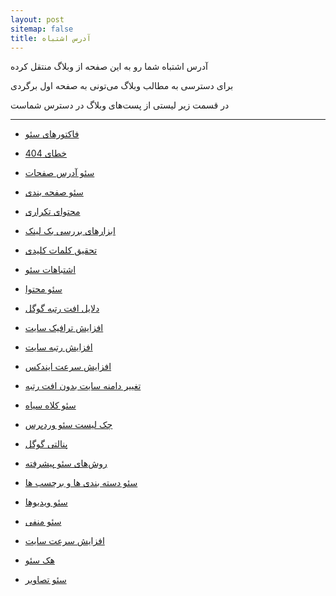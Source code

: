 ```yaml
---
layout: post
sitemap: false
title: آدرس اشتباه
---
```


آدرس اشتباه شما رو به این صفحه از وبلاگ منتقل کرده

برای دسترسی به مطالب وبلاگ می‌تونی به صفحه اول برگردی

در قسمت زیر لیستی از پست‌های وبلاگ در دسترس شماست

***

- [فاکتورهای سئو](https://ehsaider.ir/google-ranking-factors)

- [خطای 404](https://ehsaider.ir/404-error)

- [سئو آدرس صفحات](https://ehsaider.ir/seo-urls)

- [سئو صفحه بندی](https://ehsaider.ir/pagination-seo)

- [محتوای تکراری](https://ehsaider.ir/duplicate-content)

- [ابزارهای بررسی بک لینک](https://ehsaider.ir/backlink-checker)

- [تحقیق کلمات کلیدی](https://ehsaider.ir/keyword-research)

- [اشتباهات سئو](https://ehsaider.ir/seo-mistakes)

- [سئو محتوا](https://ehsaider.ir/seo-content)

- [دلایل افت رتبه گوگل](https://ehsaider.ir/ranking-drop)

- [افزایش ترافیک سایت](https://ehsaider.ir/increase-website-traffic)

- [افزایش رتبه سایت](https://ehsaider.ir/improve-google-rankings)

- [افزایش سرعت ایندکس](https://ehsaider.ir/google-index)

- [تغییر دامنه سایت بدون افت رتبه](https://ehsaider.ir/site-url-change)

- [سئو کلاه سیاه](https://ehsaider.ir/black-hat-seo)

- [چک لیست سئو وردپرس](https://ehsaider.ir/seo-checklist)

- [پنالتی گوگل](https://ehsaider.ir/google-penalty)

- [روش‌های سئو پیشرفته](https://ehsaider.ir/advanced-seo)

- [سئو دسته بندی ها و برچسب ها](https://ehsaider.ir/category-seo)

- [سئو ویدیوها](https://ehsaider.ir/video-seo)

- [سئو منفی](https://ehsaider.ir/negative-seo)

- [افزایش سرعت سایت](https://ehsaider.ir/speed-up-website)

- [هک سئو](https://ehsaider.ir/seo-hacks)

- [سئو تصاویر](https://ehsaider.ir/image-seo)
